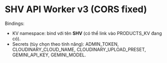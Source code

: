 
# SHV API Worker v3 (CORS fixed)
Bindings:
- KV namespace: bind với tên **SHV** (có thể link vào PRODUCTS_KV đang có).
- Secrets (tùy chọn theo tính năng): ADMIN_TOKEN, CLOUDINARY_CLOUD_NAME, CLOUDINARY_UPLOAD_PRESET, GEMINI_API_KEY, GEMINI_MODEL.
